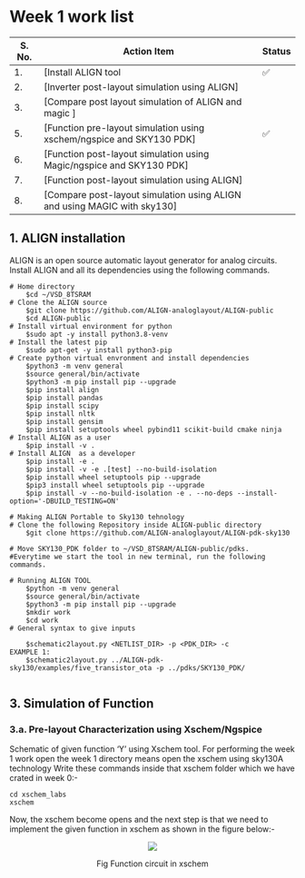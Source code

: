 # Week 1 work list 

| S. No.    | Action Item|Status| 
|----------|----------|-----------------------|
|1.|[Install ALIGN tool |✅|
|2.|[Inverter post-layout simulation using ALIGN]||
|3.|[Compare post layout simulation of ALIGN and magic ]||
|5.|[Function pre-layout simulation using xschem/ngspice and SKY130 PDK]|✅|
|6.|[Function post-layout simulation using Magic/ngspice and SKY130 PDK]||
|7.|[Function post-layout simulation using ALIGN]| |.
|8.|[Compare post-layout simulation using ALIGN and using MAGIC with sky130]| |.



## 1. ALIGN installation
ALIGN is an open source automatic layout generator for analog circuits. Install ALIGN and all its dependencies using the following commands.
```
# Home directory
    $cd ~/VSD_8TSRAM
# Clone the ALIGN source
    $git clone https://github.com/ALIGN-analoglayout/ALIGN-public
    $cd ALIGN-public
# Install virtual environment for python
    $sudo apt -y install python3.8-venv
# Install the latest pip
    $sudo apt-get -y install python3-pip
# Create python virtual envronment and install dependencies
    $python3 -m venv general
    $source general/bin/activate
    $python3 -m pip install pip --upgrade
    $pip install align
    $pip install pandas
    $pip install scipy
    $pip install nltk
    $pip install gensim
    $pip install setuptools wheel pybind11 scikit-build cmake ninja
# Install ALIGN as a user
    $pip install -v .
# Install ALIGN  as a developer
    $pip install -e .
    $pip install -v -e .[test] --no-build-isolation
    $pip install wheel setuptools pip --upgrade
    $pip3 install wheel setuptools pip --upgrade
    $pip install -v --no-build-isolation -e . --no-deps --install-option='-DBUILD_TESTING=ON'
    
# Making ALIGN Portable to Sky130 tehnology
# Clone the following Repository inside ALIGN-public directory
    $git clone https://github.com/ALIGN-analoglayout/ALIGN-pdk-sky130

# Move SKY130_PDK folder to ~/VSD_8TSRAM/ALIGN-public/pdks. 
#Everytime we start the tool in new terminal, run the following commands.

# Running ALIGN TOOL
    $python -m venv general
    $source general/bin/activate
    $python3 -m pip install pip --upgrade
    $mkdir work
    $cd work
# General syntax to give inputs

    $schematic2layout.py <NETLIST_DIR> -p <PDK_DIR> -c
EXAMPLE 1:
    $schematic2layout.py ../ALIGN-pdk-sky130/examples/five_transistor_ota -p ../pdks/SKY130_PDK/
    
```
## 3. Simulation of Function 
### 3.a. Pre-layout Characterization using Xschem/Ngspice

Schematic of given function ‘Y’ using Xschem tool.
For performing the week 1 work open the week 1 directory means open the xschem using sky130A technology Write these commands inside that xschem folder which we have crated in week 0:-
```
cd xschem_labs
xschem
```
Now, the xschem become opens and the next step is that we need to implement the given function in xschem as shown in the figure below:-

<p align="center">
<img src="![image](https://user-images.githubusercontent.com/90523478/221251594-48522d24-1391-4799-a040-2f7e3bb89e5a.png)
">
</p> 
<p align="center">
Fig  Function circuit in xschem 
</p>


